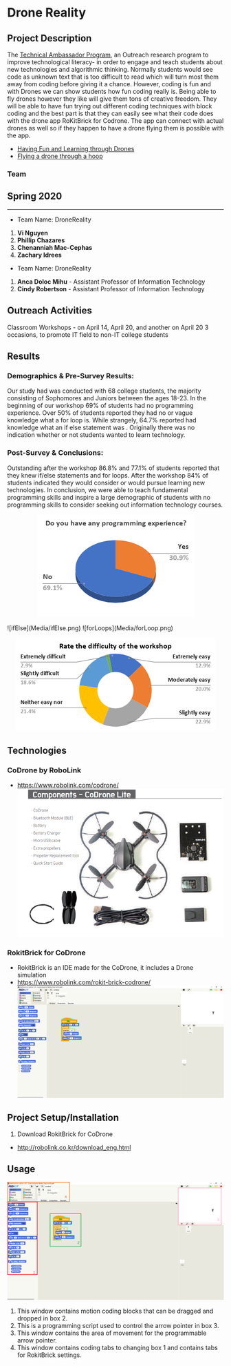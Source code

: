 # Drone Reality
## Project Description
The [Technical Ambassador Program](https://www.ggc.edu/academics/schools/school-of-science-and-technology/research-internships-service-learning/technology-ambassador-program/), an Outreach research program to improve technological literacy- in order to engage and teach students about new technologies and algorithmic thinking. Normally students would see code as unknown text that is too difficult to read which will turn most them away from coding before giving it a chance. However, coding is fun and with Drones we can show students how fun coding really is. Being able to fly drones however they like will give them tons of creative freedom. They will be able to have fun trying out different coding techniques with block coding and the best part is that they can easily see what their code does with the drone app RoKitBrick for Codrone. The app can connect with actual drones as well so if they happen to have a drone flying them is possible with the app. 
* [Having Fun and Learning through Drones](https://www.youtube.com/watch?v=VeJIbEyXcyA&feature=youtu.be)
* [Flying a drone through a hoop](https://www.youtube.com/watch?v=11Bljd7Lohs)
### Team

## Spring 2020
***

* Team Name: DroneReality
1.  **Vi Nguyen**
2.  **Phillip Chazares**
3.  **Chenanniah Mac-Cephas**
4.  **Zachary Idrees**
  
  
* Team Name: DroneReality
1. **Anca Doloc Mihu** - Assistant Professor of Information Technology
2. **Cindy Robertson** - Assistant Professor of Information Technology

## Outreach Activities
Classroom Workshops - on April 14, April 20, and another on April 20 3 occasions, to promote IT field to non-IT college students

## Results
### Demographics & Pre-Survey Results: 
Our study had  was conducted with 68 college students, the majority consisting of Sophomores and Juniors between the ages  18-23. In the beginning of our workshop 69% of students had no  programming experience. Over 50% of students reported they had no or vague knowledge what a for loop is. While strangely, 64.7% reported had knowledge what an if else statement was . Originally there was no indication whether or not students wanted to learn technology.
### Post-Survey & Conclusions: 
Outstanding after the  workshop  86.8% and 77.1%  of students reported that they knew  if/else statements and  for loops. After the workshop 84% of students indicated they would consider or would pursue learning new technologies. In conclusion, we were able to teach fundamental programming skills and inspire a large demographic of students with no programming skills to consider seeking out information technology courses.
<p align="center">
  <img src="Media/experience.png">
</p>
![ifElse](Media/ifElse.png) 
![forLoops](Media/forLoop.png) 
<p align="center">
  <img src="Media/difficulty.png">
</p>


## Technologies
### CoDrone by RoboLink
* https://www.robolink.com/codrone/
![Drone Kit](Media/CoDrone_Full_Kit.PNG)

### RokitBrick for CoDrone
* RokitBrick is an IDE made for the CoDrone, it includes a Drone simulation
* https://www.robolink.com/rokit-brick-codrone/
![Drone Kit](Media/RokitBrick_example.PNG)

## Project Setup/Installation
1. Download RokitBrick for CoDrone
  * http://robolink.co.kr/download_eng.html

## Usage
![Drone Kit](Media/RokitBrick_example_with_HighLights.png)
1. This window contains motion coding blocks that can be dragged and dropped in box 2.
2. This is a programming script used to control the arrow pointer in box 3.
3. This window contains the area of movement for the programmable arrow pointer.
4. This window contains coding tabs to changing box 1 and contains tabs for RokitBrick settings.
